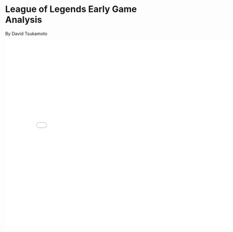 # League of Legends Early Game Analysis
By David Tsukamoto


<iframe
  src="assets/killdist.html"
  width="800"
  height="600"
  frameborder="0"
></iframe>